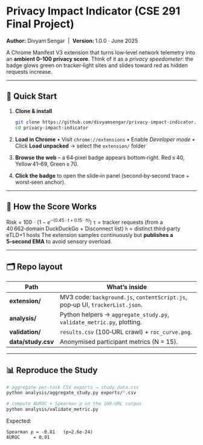 # Privacy Impact Indicator (CSE 291 Final Project)

**Author:** Divyam Sengar  |  **Version:** 1.0.0 · June 2025

A Chrome Manifest V3 extension that turns low‑level network telemetry into an **ambient 0–100 privacy score**.  Think of it as a *privacy speedometer*: the badge glows green on tracker‑light sites and slides toward red as hidden requests increase.

---


## 🚀 Quick Start

1. **Clone & install**

   ```bash
   git clone https://github.com/divyamsengar/privacy-impact-indicator.git
   cd privacy-impact-indicator
   ```
2. **Load in Chrome**
   • Visit `chrome://extensions`
   • Enable *Developer mode*
   • Click **Load unpacked** → select the `extension/` folder
3. **Browse the web** – a 64‑pixel badge appears bottom‑right.  Red ≤ 40, Yellow 41–69, Green ≥ 70.
4. **Click the badge** to open the slide‑in panel (second‑by‑second trace + worst‑seen anchor).

---

## 🔬 How the Score Works

Risk = $100\,·(1 - e^{-(0.45·t + 0.15·h)})$
`t` = tracker requests (from a 40 662‑domain DuckDuckGo + Disconnect list)
`h` = distinct third‑party eTLD+1 hosts
The extension samples continuously but **publishes a 5‑second EMA** to avoid sensory overload.

---

## 🗂 Repo layout

| Path                | What’s inside                                                                 |
| ------------------- | ----------------------------------------------------------------------------- |
| **extension/**      | MV3 code: `background.js`, `contentScript.js`, pop‑up UI, `trackerList.json`. |
| **analysis/**       | Python helpers → `aggregate_study.py`, `validate_metric.py`, plotting.        |
| **validation/**     | `results.csv` (100‑URL crawl) + `roc_curve.png`.                              |
| **data/study.csv** | Anonymised participant metrics (N = 15).                                      


---

## 📊 Reproduce the Study

```bash
# aggregate per‑task CSV exports → study_data.csv
python analysis/aggregate_study.py exports/*.csv

# compute AUROC + Spearman ρ on the 100‑URL corpus
python analysis/validate_metric.py
```

Expected:

```
Spearman ρ = -0.81   (p≈2.6e‑24)
AUROC     = 0.91
```
